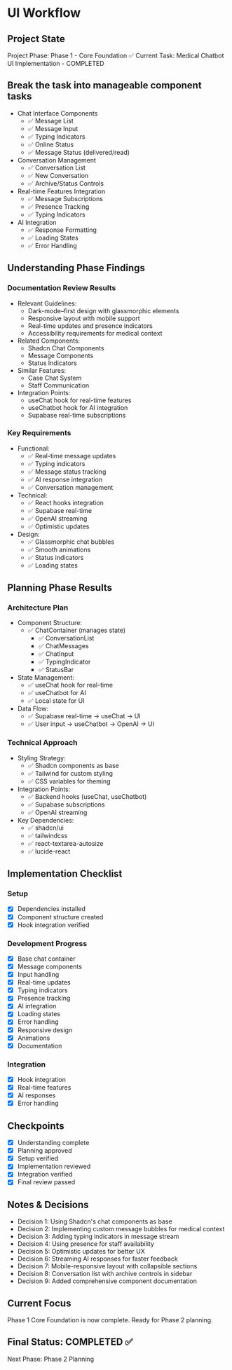 # UI Workflow

## Project State
Project Phase: Phase 1 - Core Foundation ✅
Current Task: Medical Chatbot UI Implementation - COMPLETED

## Break the task into manageable component tasks
- Chat Interface Components
  - ✅ Message List
  - ✅ Message Input
  - ✅ Typing Indicators
  - ✅ Online Status
  - ✅ Message Status (delivered/read)
- Conversation Management
  - ✅ Conversation List
  - ✅ New Conversation
  - ✅ Archive/Status Controls
- Real-time Features Integration
  - ✅ Message Subscriptions
  - ✅ Presence Tracking
  - ✅ Typing Indicators
- AI Integration
  - ✅ Response Formatting
  - ✅ Loading States
  - ✅ Error Handling

## Understanding Phase Findings

### Documentation Review Results
- Relevant Guidelines:
  - Dark-mode–first design with glassmorphic elements
  - Responsive layout with mobile support
  - Real-time updates and presence indicators
  - Accessibility requirements for medical context
- Related Components:
  - Shadcn Chat Components
  - Message Components
  - Status Indicators
- Similar Features:
  - Case Chat System
  - Staff Communication
- Integration Points:
  - useChat hook for real-time features
  - useChatbot hook for AI integration
  - Supabase real-time subscriptions

### Key Requirements
- Functional:
  - ✅ Real-time message updates
  - ✅ Typing indicators
  - ✅ Message status tracking
  - ✅ AI response integration
  - ✅ Conversation management
- Technical:
  - ✅ React hooks integration
  - ✅ Supabase real-time
  - ✅ OpenAI streaming
  - ✅ Optimistic updates
- Design:
  - ✅ Glassmorphic chat bubbles
  - ✅ Smooth animations
  - ✅ Status indicators
  - ✅ Loading states

## Planning Phase Results

### Architecture Plan
- Component Structure:
  - ✅ ChatContainer (manages state)
    - ✅ ConversationList
    - ✅ ChatMessages
    - ✅ ChatInput
    - ✅ TypingIndicator
    - ✅ StatusBar
- State Management:
  - ✅ useChat hook for real-time
  - ✅ useChatbot for AI
  - ✅ Local state for UI
- Data Flow:
  - ✅ Supabase real-time → useChat → UI
  - ✅ User input → useChatbot → OpenAI → UI

### Technical Approach
- Styling Strategy:
  - ✅ Shadcn components as base
  - ✅ Tailwind for custom styling
  - ✅ CSS variables for theming
- Integration Points:
  - ✅ Backend hooks (useChat, useChatbot)
  - ✅ Supabase subscriptions
  - ✅ OpenAI streaming
- Key Dependencies:
  - ✅ shadcn/ui
  - ✅ tailwindcss
  - ✅ react-textarea-autosize
  - ✅ lucide-react

## Implementation Checklist

### Setup
- [x] Dependencies installed
- [x] Component structure created
- [x] Hook integration verified

### Development Progress
- [x] Base chat container
- [x] Message components
- [x] Input handling
- [x] Real-time updates
- [x] Typing indicators
- [x] Presence tracking
- [x] AI integration
- [x] Loading states
- [x] Error handling
- [x] Responsive design
- [x] Animations
- [x] Documentation

### Integration
- [x] Hook integration
- [x] Real-time features
- [x] AI responses
- [x] Error handling

## Checkpoints
- [x] Understanding complete
- [x] Planning approved
- [x] Setup verified
- [x] Implementation reviewed
- [x] Integration verified
- [x] Final review passed

## Notes & Decisions
- Decision 1: Using Shadcn's chat components as base
- Decision 2: Implementing custom message bubbles for medical context
- Decision 3: Adding typing indicators in message stream
- Decision 4: Using presence for staff availability
- Decision 5: Optimistic updates for better UX
- Decision 6: Streaming AI responses for faster feedback
- Decision 7: Mobile-responsive layout with collapsible sections
- Decision 8: Conversation list with archive controls in sidebar
- Decision 9: Added comprehensive component documentation

## Current Focus
Phase 1 Core Foundation is now complete. Ready for Phase 2 planning.

## Final Status: COMPLETED ✅
Next Phase: Phase 2 Planning